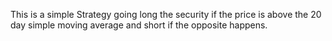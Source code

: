 This is a simple Strategy going long the security if the price is above the 20 day simple moving average and short if the opposite happens. 
